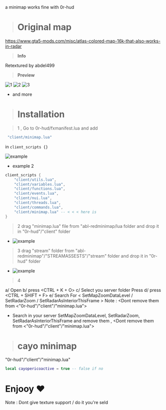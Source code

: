 
a minimap works fine with 0r-hud 

> # Original map

https://www.gta5-mods.com/misc/atlas-colored-map-16k-that-also-works-in-radar

> **Info**

Retextured by abdel499

> **Preview**

![1](image-3.png)
![2](image.png)
![3](image-1.png)
- and more
> # Installation

> 1 , Go to 0r-hud/fxmanifest.lua and add 

```lua
 "client/minimap.lua"
```
in ```client_scripts {}```

![example](https://github.com/AbdeLhere/fivem-redminimap/assets/140607607/f0510503-a1d6-472a-a30b-67eb4e13b33e)


- example 2
```lua
client_scripts {
    "client/utils.lua",
    "client/variables.lua",
    "client/functions.lua",
    "client/events.lua",
    "client/nui.lua",
    "client/threads.lua",
    "client/commands.lua",
    "client/minimap.lua" -- < < < here is
}
```

> 2 drag "minimap.lua" file from "abl-redminimap/lua folder and drop it in "0r-hud"/"client" folder
- ![example](image.png)


> 3 drag "stream" folder  from "abl-redminimap"/"STREAMASSESTS"/"stream" folder and drop it in "0r-hud" folder
- ![example](image-2.png)

> 4 


a/ Open <Visual Studio Code> 
b/ press <CTRL + K + O> 
c/ Select you server folder Press <open> 
d/ press <CTRL + SHIFT + F> 
e/ Search For <     SetMapZoomDataLevel / SetRadarZoom / SetRadarAsInteriorThisFrame      > <and remove them>
Note : <Dont remove them from <"0r-hud"/"client"/"minimap.lua">

- Search in your server SetMapZoomDataLevel, SetRadarZoom, SetRadarAsInteriorThisFrame and remove them , <Dont remove them from <"0r-hud"/"client"/"minimap.lua">

> # cayo minimap

<go to > "0r-hud"/"client"/"minimap.lua" <and set>  

```lua
local cayopericoactive = true -- false if no
```


# Enjooy ❤



Note : Dont give texture support / do it you're seld 
